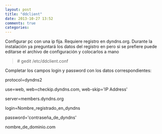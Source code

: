 ```yaml
---
layout: post
title: "ddclient"
date: 2013-10-27 13:52
comments: true
categories: 
---
```

Configurar pc con una ip fija. Requiere registro en dyndns.org. Durante la instalación  ya preguntará los datos del registro en pero si se prefiere puede editarse el archivo de configuración y colocarlos a mano

>\# gedit /etc/ddclient.conf

Completar los campos login y password con los datos correspondientes: 

protocol=dyndns2 

use=web, web=checkip.dyndns.com, web-skip='IP Address' 

server=members.dyndns.org 

login=Nombre_registrado_en_dyndns 

password='contraseña_de_dyndns' 

nombre_de_dominio.com

